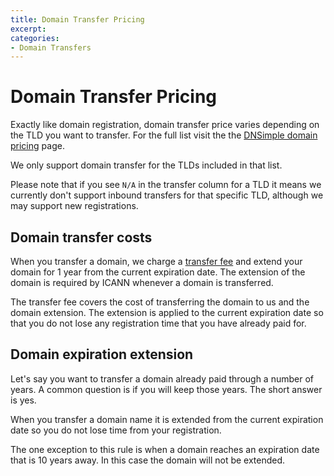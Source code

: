 ```yaml
---
title: Domain Transfer Pricing
excerpt: 
categories:
- Domain Transfers
---
```


# Domain Transfer Pricing

Exactly like domain registration, domain transfer price varies depending on the TLD you want to transfer. For the full list visit the the [DNSimple domain pricing](https://dnsimple.com/tld-pricing) page.

We only support domain transfer for the TLDs included in that list.

Please note that if you see `N/A` in the transfer column for a TLD it means we currently don't support inbound transfers for that specific TLD, although we may support new registrations.

## Domain transfer costs

When you transfer a domain, we charge a [transfer fee](https://dnsimple.com/tld-pricing) and extend your domain for 1 year from the current expiration date. The extension of the domain is required by ICANN whenever a domain is transferred.

The transfer fee covers the cost of transferring the domain to us and the domain extension. The extension is applied to the current expiration date so that you do not lose any registration time that you have already paid for.

## Domain expiration extension

Let's say you want to transfer a domain already paid through a number of years. A common question is if you will keep those years. The short answer is yes.

When you transfer a domain name it is extended from the current expiration date so you do not lose time from your registration.

The one exception to this rule is when a domain reaches an expiration date that is 10 years away. In this case the domain will not be extended.
